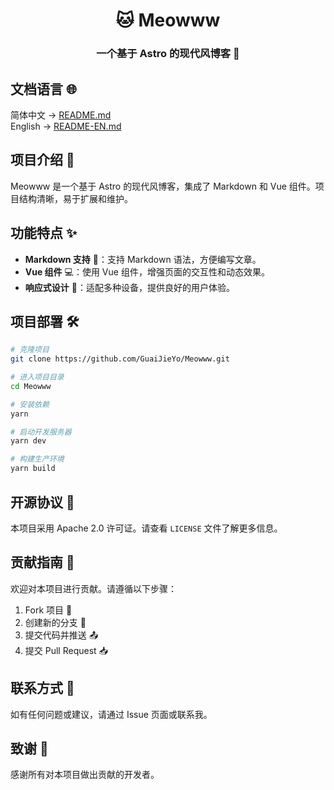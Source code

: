 <center>
  <h1>🐱 Meowww</h1>
  <h3>一个基于 Astro 的现代风博客 🚀</h1>
</center>

## 文档语言 🌐
简体中文 -> [README.md](README.md)  
English -> [README-EN.md](README-EN.md)

## 项目介绍 📝
Meowww 是一个基于 Astro 的现代风博客，集成了 Markdown 和 Vue 组件。项目结构清晰，易于扩展和维护。

## 功能特点 ✨
- **Markdown 支持** 📝：支持 Markdown 语法，方便编写文章。
- **Vue 组件** 💻：使用 Vue 组件，增强页面的交互性和动态效果。
- **响应式设计** 📱：适配多种设备，提供良好的用户体验。

## 项目部署 🛠️
```bash
# 克隆项目
git clone https://github.com/GuaiJieYo/Meowww.git

# 进入项目目录
cd Meowww

# 安装依赖
yarn

# 启动开发服务器
yarn dev

# 构建生产环境
yarn build
```

## 开源协议 📄
本项目采用 Apache 2.0 许可证。请查看 `LICENSE` 文件了解更多信息。

## 贡献指南 🤝
欢迎对本项目进行贡献。请遵循以下步骤：
1. Fork 项目 🍴
2. 创建新的分支 🌿
3. 提交代码并推送 📤
4. 提交 Pull Request 📥

## 联系方式 📧
如有任何问题或建议，请通过 Issue 页面或联系我。

## 致谢 🙏
感谢所有对本项目做出贡献的开发者。
